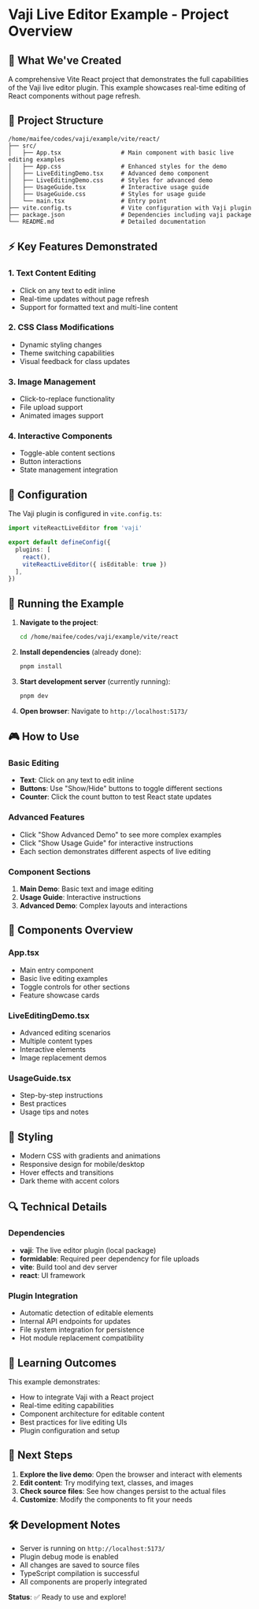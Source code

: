 # Vaji Live Editor Example - Project Overview

## 🎯 What We've Created

A comprehensive Vite React project that demonstrates the full capabilities of the Vaji live editor plugin. This example showcases real-time editing of React components without page refresh.

## 📁 Project Structure

```
/home/maifee/codes/vaji/example/vite/react/
├── src/
│   ├── App.tsx                 # Main component with basic live editing examples
│   ├── App.css                 # Enhanced styles for the demo
│   ├── LiveEditingDemo.tsx     # Advanced demo component
│   ├── LiveEditingDemo.css     # Styles for advanced demo
│   ├── UsageGuide.tsx          # Interactive usage guide
│   ├── UsageGuide.css          # Styles for usage guide
│   └── main.tsx                # Entry point
├── vite.config.ts              # Vite configuration with Vaji plugin
├── package.json                # Dependencies including vaji package
└── README.md                   # Detailed documentation
```

## ⚡ Key Features Demonstrated

### 1. **Text Content Editing**
- Click on any text to edit inline
- Real-time updates without page refresh
- Support for formatted text and multi-line content

### 2. **CSS Class Modifications**
- Dynamic styling changes
- Theme switching capabilities
- Visual feedback for class updates

### 3. **Image Management**
- Click-to-replace functionality
- File upload support
- Animated images support

### 4. **Interactive Components**
- Toggle-able content sections
- Button interactions
- State management integration

## 🔧 Configuration

The Vaji plugin is configured in `vite.config.ts`:

```typescript
import viteReactLiveEditor from 'vaji'

export default defineConfig({
  plugins: [
    react(),
    viteReactLiveEditor({ isEditable: true })
  ],
})
```

## 🚀 Running the Example

1. **Navigate to the project**:
   ```bash
   cd /home/maifee/codes/vaji/example/vite/react
   ```

2. **Install dependencies** (already done):
   ```bash
   pnpm install
   ```

3. **Start development server** (currently running):
   ```bash
   pnpm dev
   ```

4. **Open browser**: Navigate to `http://localhost:5173/`

## 🎮 How to Use

### Basic Editing
- **Text**: Click on any text to edit inline
- **Buttons**: Use "Show/Hide" buttons to toggle different sections
- **Counter**: Click the count button to test React state updates

### Advanced Features
- Click "Show Advanced Demo" to see more complex examples
- Click "Show Usage Guide" for interactive instructions
- Each section demonstrates different aspects of live editing

### Component Sections
1. **Main Demo**: Basic text and image editing
2. **Usage Guide**: Interactive instructions
3. **Advanced Demo**: Complex layouts and interactions

## 📝 Components Overview

### App.tsx
- Main entry component
- Basic live editing examples
- Toggle controls for other sections
- Feature showcase cards

### LiveEditingDemo.tsx
- Advanced editing scenarios
- Multiple content types
- Interactive elements
- Image replacement demos

### UsageGuide.tsx
- Step-by-step instructions
- Best practices
- Usage tips and notes

## 🎨 Styling

- Modern CSS with gradients and animations
- Responsive design for mobile/desktop
- Hover effects and transitions
- Dark theme with accent colors

## 🔍 Technical Details

### Dependencies
- **vaji**: The live editor plugin (local package)
- **formidable**: Required peer dependency for file uploads
- **vite**: Build tool and dev server
- **react**: UI framework

### Plugin Integration
- Automatic detection of editable elements
- Internal API endpoints for updates
- File system integration for persistence
- Hot module replacement compatibility

## 🎯 Learning Outcomes

This example demonstrates:
- How to integrate Vaji with a React project
- Real-time editing capabilities
- Component architecture for editable content
- Best practices for live editing UIs
- Plugin configuration and setup

## 🔗 Next Steps

1. **Explore the live demo**: Open the browser and interact with elements
2. **Edit content**: Try modifying text, classes, and images
3. **Check source files**: See how changes persist to the actual files
4. **Customize**: Modify the components to fit your needs

## 🛠️ Development Notes

- Server is running on `http://localhost:5173/`
- Plugin debug mode is enabled
- All changes are saved to source files
- TypeScript compilation is successful
- All components are properly integrated

**Status**: ✅ Ready to use and explore!
